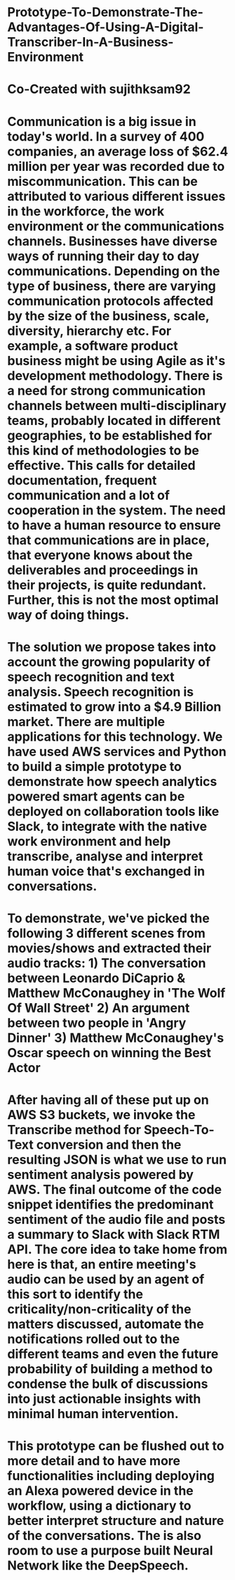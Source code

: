 # Prototype-To-Demonstrate-The-Advantages-Of-Using-A-Digital-Transcriber-In-A-Business-Environment
# Co-Created with sujithksam92

# Communication is a big issue in today's world. In a survey of 400 companies, an average loss of $62.4 million per year was recorded due to miscommunication. This can be attributed to various different issues in the workforce, the work environment or the communications channels. Businesses have diverse ways of running their day to day communications. Depending on the type of business, there are varying communication protocols affected by the size of the business, scale, diversity, hierarchy etc. For example, a software product business might be using Agile as it's development methodology. There is a need for strong communication channels between multi-disciplinary teams, probably located in different geographies, to be established for this kind of methodologies to be effective. This calls for detailed documentation, frequent communication and a lot of cooperation in the system. The need to have a human resource to ensure that communications are in place, that everyone knows about the deliverables and proceedings in their projects, is quite redundant. Further, this is not the most optimal way of doing things.

# The solution we propose takes into account the growing popularity of speech recognition and text analysis. Speech recognition is estimated to grow into a $4.9 Billion market. There are multiple applications for this technology. We have used AWS services and Python to build a simple prototype to demonstrate how speech analytics powered smart agents can be deployed on collaboration tools like Slack, to integrate with the native work environment and help transcribe, analyse and interpret human voice that's exchanged in conversations.

# To demonstrate, we've picked the following 3 different scenes from movies/shows and extracted their audio tracks: 1) The conversation between Leonardo DiCaprio & Matthew McConaughey in 'The Wolf Of Wall Street' 2) An argument between two people in 'Angry Dinner' 3) Matthew McConaughey's Oscar speech on winning the Best Actor

# After having all of these put up on AWS S3 buckets, we invoke the Transcribe method for Speech-To-Text conversion and then the resulting JSON is what we use to run sentiment analysis powered by AWS. The final outcome of the code snippet identifies the predominant sentiment of the audio file and posts a summary to Slack with Slack RTM API. The core idea to take home from here is that, an entire meeting's audio can be used by an agent of this sort to identify the criticality/non-criticality of the matters discussed, automate the notifications rolled out to the different teams and even the future probability of building a method to condense the bulk of discussions into just actionable insights with minimal human intervention.

# This prototype can be flushed out to more detail and to have more functionalities including deploying an Alexa powered device in the workflow, using a dictionary to better interpret structure and nature of the conversations. The is also room to use a purpose built Neural Network like the DeepSpeech.
